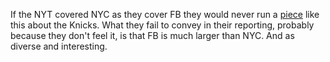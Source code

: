 If the NYT covered NYC as they cover FB they would never run a <a href="https://www.nytimes.com/2020/01/02/sports/carmelo-anthony-knicks-trailblazers.html">piece</a> like this about the Knicks. What they fail to convey in their reporting, probably because they don't feel it, is that FB is much larger than NYC. And as diverse and interesting.

